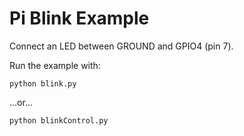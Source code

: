 # Pi Blink Example

Connect an LED between GROUND and GPIO4 (pin 7).

Run the example with:
```
python blink.py
```
...or...
```
python blinkControl.py
```
